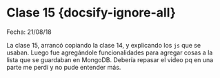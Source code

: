 # Clase 15  {docsify-ignore-all}

Fecha: 21/08/18

La clase 15, arrancó copiando la clase 14, y explicando los `js` que se usaban. Luego fue agregándole funcionalidades para agregar cosas a la lista que se guardaban en MongoDB. Debería repasar el video pq en una parte me perdí y no pude entender más.